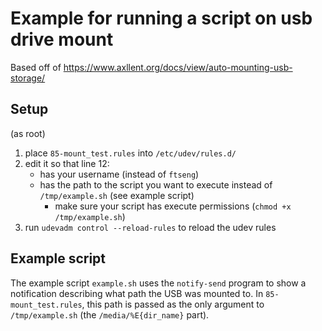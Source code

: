 # Example for running a script on usb drive mount

Based off of <https://www.axllent.org/docs/view/auto-mounting-usb-storage/>

## Setup

(as root)

1. place `85-mount_test.rules` into `/etc/udev/rules.d/`
2. edit it so that line 12:
    - has your username (instead of `ftseng`)
    - has the path to the script you want to execute instead of `/tmp/example.sh` (see example script)
        - make sure your script has execute permissions (`chmod +x /tmp/example.sh`)
3. run `udevadm control --reload-rules` to reload the udev rules

## Example script

The example script `example.sh` uses the `notify-send` program to show a notification describing what path the USB was mounted to. In `85-mount_test.rules`, this path is passed as the only argument to `/tmp/example.sh` (the `/media/%E{dir_name}` part).
